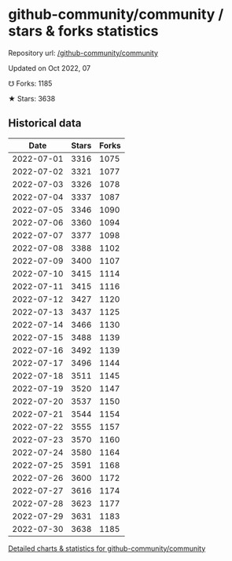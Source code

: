 # github-community/community / stars & forks statistics

Repository url: [/github-community/community](https://github.com/github-community/community)

Updated on Oct 2022, 07

☋ Forks: 1185

★ Stars: 3638

## Historical data
| Date | Stars | Forks |
|------|-------|-------|
| 2022-07-01 | 3316 | 1075 | 
| 2022-07-02 | 3321 | 1077 | 
| 2022-07-03 | 3326 | 1078 | 
| 2022-07-04 | 3337 | 1087 | 
| 2022-07-05 | 3346 | 1090 | 
| 2022-07-06 | 3360 | 1094 | 
| 2022-07-07 | 3377 | 1098 | 
| 2022-07-08 | 3388 | 1102 | 
| 2022-07-09 | 3400 | 1107 | 
| 2022-07-10 | 3415 | 1114 | 
| 2022-07-11 | 3415 | 1116 | 
| 2022-07-12 | 3427 | 1120 | 
| 2022-07-13 | 3437 | 1125 | 
| 2022-07-14 | 3466 | 1130 | 
| 2022-07-15 | 3488 | 1139 | 
| 2022-07-16 | 3492 | 1139 | 
| 2022-07-17 | 3496 | 1144 | 
| 2022-07-18 | 3511 | 1145 | 
| 2022-07-19 | 3520 | 1147 | 
| 2022-07-20 | 3537 | 1150 | 
| 2022-07-21 | 3544 | 1154 | 
| 2022-07-22 | 3555 | 1157 | 
| 2022-07-23 | 3570 | 1160 | 
| 2022-07-24 | 3580 | 1164 | 
| 2022-07-25 | 3591 | 1168 | 
| 2022-07-26 | 3600 | 1172 | 
| 2022-07-27 | 3616 | 1174 | 
| 2022-07-28 | 3623 | 1177 | 
| 2022-07-29 | 3631 | 1183 | 
| 2022-07-30 | 3638 | 1185 | 


[Detailed charts & statistics for github-community/community](https://reviewgithub.com/rep/github-community/community)
